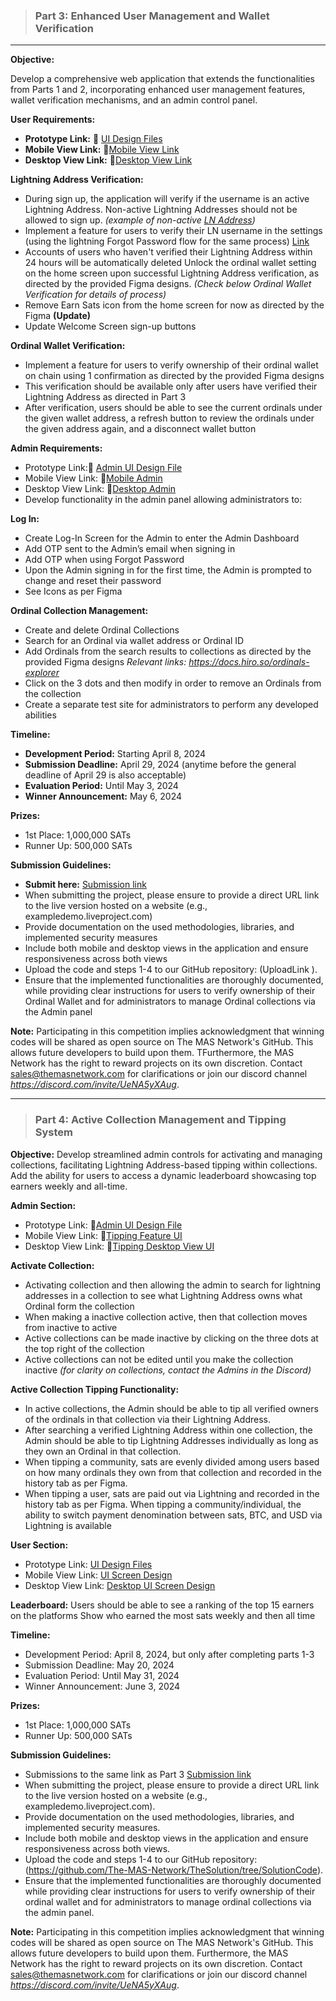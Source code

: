 > ### Part 3: Enhanced User Management and Wallet Verification
__________________________________________________________________________________________________________________________
**Objective:**

Develop a comprehensive web application that extends the functionalities from Parts 1 and 2, incorporating enhanced user management features, wallet verification mechanisms, and an admin control panel.

**User Requirements:**
- **Prototype Link:** 🎨 [UI Design Files](https://www.figma.com/proto/RUFBEsbS5RS78bS541rbbu/Community-Design-Access-File?type=design&node-id=1-2474&t=9vHXFN5SgPVvdcJr-1&scaling=scale-down&page-id=0%3A1&starting-point-node-id=1%3A2474&show-proto-sidebar=1&mode=design)  
- **Mobile View Link:** 🎨[Mobile View Link](https://the-solution-challenge.web.app/forgot-password) 
- **Desktop View Link:** 🎨[Desktop View Link](https://www.figma.com/proto/RUFBEsbS5RS78bS541rbbu/Community-Design-Access-File?type=design&node-id=43-11972&t=DGLI2iHWagSU0f63-0&scaling=scale-down&page-id=43%3A11636&starting-point-node-id=43%3A11972&show-proto-sidebar=1)


**Lightning Address Verification:**
- During sign up, the application will verify if the username is an active Lightning Address. Non-active Lightning Addresses should not be allowed to sign up. 
*(example of non-active [LN Address](https://docs.google.com/document/d/1ZvfVuuY1mpB_ct7O8dDYe_SPzoy2vMWICGuI1TKhl58/edit?usp=sharing))*
- Implement a feature for users to verify their LN username in the settings (using the lightning Forgot Password flow for the same process) [Link](https://the-solution-challenge.web.app/forgot-password)
- Accounts of users who haven't verified their Lightning Address within 24 hours will be automatically deleted
Unlock the ordinal wallet setting on the home screen upon successful Lightning Address verification, as directed by the provided Figma designs. *(Check below Ordinal Wallet Verification for details of process)*
- Remove Earn Sats icon from the home screen for now as directed by the Figma **(Update)**
- Update Welcome Screen sign-up buttons 

**Ordinal Wallet Verification:**
- Implement a feature for users to verify ownership of their ordinal wallet on chain using 1 confirmation as directed by the provided Figma designs
- This verification should be available only after users have verified their Lightning Address as directed in Part 3
- After verification, users should be able to see the current ordinals under the given wallet address, a refresh button to review the ordinals under the given address again, and a disconnect wallet button


**Admin Requirements:**
- Prototype Link:🎨 [Admin UI Design File](https://www.figma.com/file/RUFBEsbS5RS78bS541rbbu/Community-Design-Access-File?type=design&node-id=2940-11887&mode=design&t=eG2K4kNe0wrU5pw2-4)
- Mobile View Link: 🎨[Mobile Admin](https://www.figma.com/proto/RUFBEsbS5RS78bS541rbbu/Community-Design-Access-File?type=design&node-id=2940-11888&t=yGBIqTROV0XsrBAz-1&scaling=scale-down&page-id=0%3A1&starting-point-node-id=2940%3A11888&show-proto-sidebar=1&mode=design)
- Desktop View Link: 🎨[Desktop Admin](https://www.figma.com/proto/RUFBEsbS5RS78bS541rbbu/Community-Design-Access-File?type=design&node-id=2871-9887&t=DGLI2iHWagSU0f63-0&scaling=scale-down&page-id=43%3A11636&starting-point-node-id=2871%3A9887&show-proto-sidebar=1)
- Develop functionality in the admin panel allowing administrators to:

**Log In:**
- Create Log-In Screen for the Admin to enter the Admin Dashboard
- Add OTP sent to the Admin’s email when signing in
- Add OTP when using Forgot Password
- Upon the Admin signing in for the first time, the Admin is prompted to change and reset their password
- See Icons as per Figma

**Ordinal Collection Management:**
- Create and delete Ordinal Collections
- Search for an Ordinal via wallet address or Ordinal ID
- Add Ordinals from the search results to collections as directed by the provided Figma designs *Relevant links: https://docs.hiro.so/ordinals-explorer*
- Click on the 3 dots and then modify in order to remove an Ordinals from the collection
- Create a separate test site for administrators to perform any developed abilities

**Timeline:**
- **Development Period:** Starting April 8, 2024
- **Submission Deadline:**  April 29, 2024 (anytime before the general deadline of April 29 is also acceptable)
- **Evaluation Period:** Until May 3, 2024
- **Winner Announcement:** May 6, 2024

**Prizes:**
- 1st Place: 1,000,000 SATs
- Runner Up: 500,000 SATs

**Submission Guidelines:**
- **Submit here:** [Submission link](https://us17.list-manage.com/contact-form?u=9ccd4641b8ee796732538477e&form_id=6bdce4ef6cc28f1bcb12f124e313c9e3)
- When submitting the project, please ensure to provide a direct URL link to the live version hosted on a website (e.g., exampledemo.liveproject.com)
- Provide documentation on the used methodologies, libraries, and implemented security measures
- Include both mobile and desktop views in the application and ensure responsiveness across both views
- Upload the code and steps 1-4 to our GitHub repository: (UploadLink ).
- Ensure that the implemented functionalities are thoroughly documented, while providing clear instructions for users to verify ownership of their Ordinal Wallet and for administrators to manage Ordinal collections via the Admin panel

**Note:** Participating in this competition implies acknowledgment that winning codes will be shared as open source on The MAS Network's GitHub. This allows future developers to build upon them. TFurthermore, the MAS Network has the right to reward projects on its own discretion. Contact sales@themasnetwork.com for clarifications or join our discord channel *https://discord.com/invite/UeNA5yXAug*.

_________________________________________________________________________________________________________________________
> ### Part 4: Active Collection Management and Tipping System

**Objective:**
Develop streamlined admin controls for activating and managing collections, facilitating Lightning Address-based tipping within collections. Add the ability for users to access a dynamic leaderboard showcasing top earners weekly and all-time.

**Admin Section:**
- Prototype Link: 🎨[Admin UI Design File](https://www.figma.com/file/RUFBEsbS5RS78bS541rbbu/Community-Design-Access-File?type=design&node-id=2940-11887&mode=design&t=eG2K4kNe0wrU5pw2-4)
- Mobile View Link: 🎨[Tipping Feature UI](https://www.figma.com/proto/RUFBEsbS5RS78bS541rbbu/Community-Design-Access-File?type=design&node-id=2895-8991&t=IEkbEFkfUBNl2p11-0&scaling=scale-down&page-id=0%3A1&starting-point-node-id=1%3A2474)
- Desktop View Link: 🎨[Tipping Desktop View UI](https://www.figma.com/proto/RUFBEsbS5RS78bS541rbbu/Community-Design-Access-File?type=design&node-id=2924-21845&t=IEkbEFkfUBNl2p11-0&scaling=scale-down&page-id=43%3A11636&starting-point-node-id=2871%3A9887)

**Activate Collection:**
- Activating collection and then allowing the admin to search for lightning addresses in a collection to see what Lightning Address owns what Ordinal form the collection
- When making a inactive collection active, then that collection moves from inactive to active
- Active collections can be made inactive by clicking on the three dots at the top right of the collection
- Active collections can not be edited until you make the collection inactive *(for clarity on collections, contact the Admins in the Discord)*

**Active Collection Tipping Functionality:**
- In active collections, the Admin should be able to tip all verified owners of the ordinals in that collection via their Lightning Address.
- After searching a verified Lightning Address within one collection, the Admin should be able to tip Lightning Addresses individually as long as they own an Ordinal in that collection.
- When tipping a community, sats are evenly divided among users based on how many ordinals they own from that collection and recorded in the history tab as per Figma.
- When tipping a user, sats are paid out via Lightning and recorded in the history tab as per Figma.
When tipping a community/individual, the ability to switch payment denomination between sats, BTC, and USD via Lightning is available

**User Section:**
- Prototype Link: [UI Design Files](https://www.figma.com/file/RUFBEsbS5RS78bS541rbbu/Community-Design-Access-File?type=design&node-id=1-2116&mode=design&t=eG2K4kNe0wrU5pw2-4)
- Mobile View Link: [UI Screen Design](https://www.figma.com/proto/RUFBEsbS5RS78bS541rbbu/Community-Design-Access-File?type=design&node-id=2904-10600&t=IEkbEFkfUBNl2p11-0&scaling=scale-down&page-id=0%3A1&starting-point-node-id=1%3A2474&show-proto-sidebar=1)
- Desktop View Link: [Desktop UI Screen Design](https://www.figma.com/proto/RUFBEsbS5RS78bS541rbbu/Community-Design-Access-File?type=design&node-id=2915-12740&t=IEkbEFkfUBNl2p11-0&scaling=scale-down&page-id=43%3A11636&starting-point-node-id=43%3A11972&show-proto-sidebar=1)

**Leaderboard:**
Users should be able to see a ranking of the top 15 earners on the platforms
Show who earned the most sats weekly and then all time 

**Timeline:**
- Development Period: April 8, 2024, but only after completing parts 1-3
- Submission Deadline:  May 20, 2024
- Evaluation Period: Until May 31, 2024
- Winner Announcement: June 3, 2024

**Prizes:**
- 1st Place: 1,000,000 SATs
- Runner Up: 500,000 SATs

**Submission Guidelines:**
- Submissions to the same link as Part 3 [Submission link](https://us17.list-manage.com/contact-form?u=9ccd4641b8ee796732538477e&form_id=6bdce4ef6cc28f1bcb12f124e313c9e3)
- When submitting the project, please ensure to provide a direct URL link to the live version hosted on a website (e.g., exampledemo.liveproject.com).
- Provide documentation on the used methodologies, libraries, and implemented security measures.
- Include both mobile and desktop views in the application and ensure responsiveness across both views.
- Upload the code and steps 1-4 to our GitHub repository: (https://github.com/The-MAS-Network/TheSolution/tree/SolutionCode).
- Ensure that the implemented functionalities are thoroughly documented while providing clear instructions for users to verify ownership of their ordinal wallet and for administrators to manage ordinal collections via the admin panel.

**Note:** Participating in this competition implies acknowledgment that winning codes will be shared as open source on The MAS Network's GitHub. This allows future developers to build upon them. Furthermore, the MAS Network has the right to reward projects on its own discretion. Contact sales@themasnetwork.com for clarifications or join our discord channel *https://discord.com/invite/UeNA5yXAug*.




